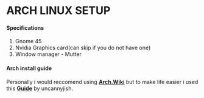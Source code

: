 # ARCH LINUX SETUP

#### Specifications
1. Gnome 45 
2. Nvidia Graphics card(can skip if you do not have one)
3. Window manager - Mutter

#### Arch install guide
Personally i would reccomend using **[Arch.Wiki](archwiki.org)** but to make life easier i used this **[Guide](https://emerald-bun-ee0.notion.site/Arch-Linux-Dual-Boot-Guide-84140e4c5ac94b89baf1647486594325)** by uncannyjish.
